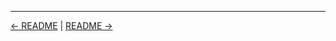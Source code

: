 

<!-- FooterStart -->
---
[← README](../04_03_continuing_on_with_jenkins/README.md) | [README →](../04_04_search_with_the_command_palette/README.md)
<!-- FooterEnd -->
